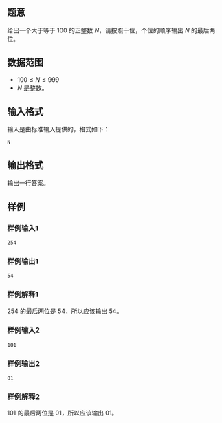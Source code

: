 
## 题意
给出一个大于等于 $100$ 的正整数 $N$，请按照十位，个位的顺序输出 $N$ 的最后两位。

## 数据范围

- $100 \le N \le 999$
- $N$ 是整数。

## 输入格式

输入是由标准输入提供的，格式如下：

```
N
```

## 输出格式

输出一行答案。

## 样例

### 样例输入1

```
254
```

### 样例输出1

```
54
```

### 样例解释1

$254$ 的最后两位是 $54$，所以应该输出 $54$。

### 样例输入2

```
101
```

### 样例输出2

```
01
```

### 样例解释2

$101$ 的最后两位是 $01$，所以应该输出 $01$。
